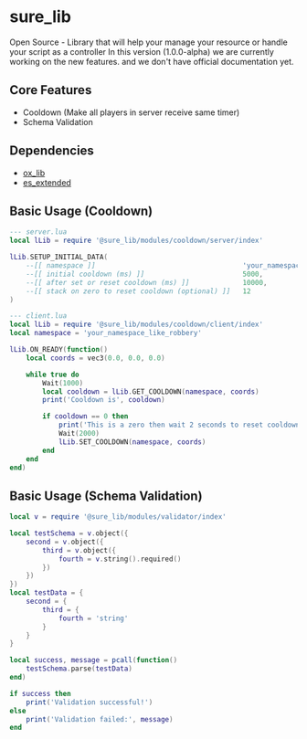 # sure_lib

Open Source - Library that will help your manage your resource or handle your script as a controller
In this version (1.0.0-alpha) we are currently working on the new features.
and we don't have official documentation yet.

## Core Features
- Cooldown (Make all players in server receive same timer)
- Schema Validation

## Dependencies

- [ox_lib](https://github.com/overextended/ox_lib)
- [es_extended](https://github.com/esx-framework/esx_core)

## Basic Usage (Cooldown)

```lua
--- server.lua
local lLib = require '@sure_lib/modules/cooldown/server/index'

lLib.SETUP_INITIAL_DATA(
	--[[ namespace ]]                                    'your_namespace_like_robbery',
	--[[ initial cooldown (ms) ]]                        5000,
	--[[ after set or reset cooldown (ms) ]]             10000,
	--[[ stack on zero to reset cooldown (optional) ]]   12
)
```

```lua
--- client.lua
local lLib = require '@sure_lib/modules/cooldown/client/index'
local namespace = 'your_namespace_like_robbery'

lLib.ON_READY(function()
	local coords = vec3(0.0, 0.0, 0.0)

	while true do
		Wait(1000)
		local cooldown = lLib.GET_COOLDOWN(namespace, coords)
		print('Cooldown is', cooldown)

		if cooldown == 0 then
			print('This is a zero then wait 2 seconds to reset cooldown')
			Wait(2000)
			lLib.SET_COOLDOWN(namespace, coords)
		end
	end
end)
```

## Basic Usage (Schema Validation)

```lua
local v = require '@sure_lib/modules/validator/index'

local testSchema = v.object({
    second = v.object({
        third = v.object({
            fourth = v.string().required()
        })
    })
})
local testData = {
    second = {
        third = {
            fourth = 'string'
        }
    }
}

local success, message = pcall(function()
    testSchema.parse(testData)
end)

if success then
    print('Validation successful!')
else
    print('Validation failed:', message)
end
```
